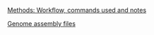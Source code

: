 [Methods: Workflow, commands used and notes](https://hackmd.io/KYYwRgzMAc0AwFoCsIBMBDBAWAZnCCYWuCIEAnOlhElsMeUA?view)

[Genome assembly files](https://osf.io/zjv86/)
